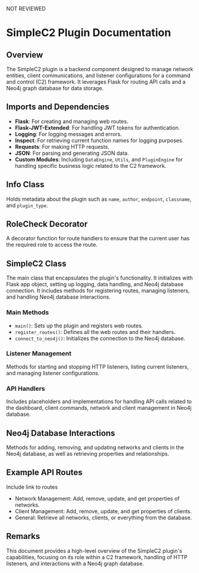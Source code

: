 NOT REVIEWED

# SimpleC2 Plugin Documentation

## Overview
The SimpleC2 plugin is a backend component designed to manage network entities, client communications, and listener configurations for a command and control (C2) framework. It leverages Flask for routing API calls and a Neo4j graph database for data storage.

## Imports and Dependencies

- **Flask**: For creating and managing web routes.
- **Flask-JWT-Extended**: For handling JWT tokens for authentication.
- **Logging**: For logging messages and errors.
- **Inspect**: For retrieving current function names for logging purposes.
- **Requests**: For making HTTP requests.
- **JSON**: For parsing and generating JSON data.
- **Custom Modules**: Including `DataEngine`, `Utils`, and `PluginEngine` for handling specific business logic related to the C2 framework.

## Info Class

Holds metadata about the plugin such as `name`, `author`, `endpoint`, `classname`, and `plugin_type`.

## RoleCheck Decorator

A decorator function for route handlers to ensure that the current user has the required role to access the route.

## SimpleC2 Class

The main class that encapsulates the plugin's functionality. It initializes with Flask app object, setting up logging, data handling, and Neo4j database connection. It includes methods for registering routes, managing listeners, and handling Neo4j database interactions.

### Main Methods

- `main()`: Sets up the plugin and registers web routes.
- `register_routes()`: Defines all the web routes and their handlers.
- `connect_to_neo4j()`: Initializes the connection to the Neo4j database.

### Listener Management

Methods for starting and stopping HTTP listeners, listing current listeners, and managing listener configurations.

### API Handlers

Includes placeholders and implementations for handling API calls related to the dashboard, client commands, network and client management in Neo4j database.

## Neo4j Database Interactions

Methods for adding, removing, and updating networks and clients in the Neo4j database, as well as retrieving properties and relationships.

## Example API Routes
 Include link to routes

- Network Management: Add, remove, update, and get properties of networks.
- Client Management: Add, remove, update, and get properties of clients.
- General: Retrieve all networks, clients, or everything from the database.

## Remarks

This document provides a high-level overview of the SimpleC2 plugin's capabilities, focusing on its role within a C2 framework, handling of HTTP listeners, and interactions with a Neo4j graph database.
